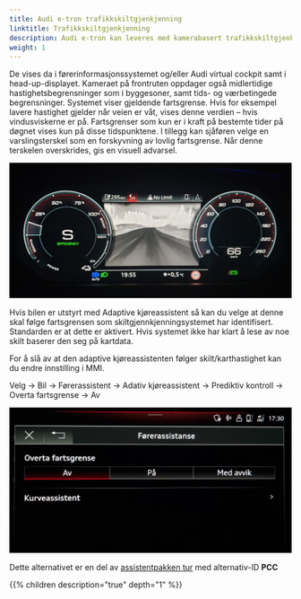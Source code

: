 ```yaml
---
title: Audi e-tron trafikkskiltgjenkjenning 
linktitle: Trafikkskiltgjenkjenning
description: Audi e-tron kan leveres med kamerabasert trafikkskiltgjenkjenning. Kamerabasert trafikkskiltgjenkjenning oppdager trafikkskilt som fartsgrenseskilt (inkludert digitale skilt), ingen passeringssoner, adgangsbegrensningsskilt og andre hjelpeskilt, og den viser dem til sjåføren i grafisk form.
weight: 1
---
```


De vises da i førerinformasjonssystemet og/eller Audi virtual cockpit samt i head-up-displayet. Kameraet på frontruten oppdager også midlertidige hastighetsbegrensninger som i byggesoner, samt tids- og værbetingede begrensninger. Systemet viser gjeldende fartsgrense. Hvis for eksempel lavere hastighet gjelder når veien er våt, vises denne verdien – hvis vindusviskerne er på. Fartsgrenser som kun er i kraft på bestemte tider på døgnet vises kun på disse tidspunktene. I tillegg kan sjåføren velge en varslingsterskel som en forskyvning av lovlig fartsgrense. Når denne terskelen overskrides, gis en visuell advarsel.

![Virtual cockpit](virtualcockpit.jpg "Trafikkskiltinformasjon i virtuell cockpit")

Hvis bilen er utstyrt med Adaptive kjøreassistent så kan du velge at denne skal følge fartsgrensen som skiltgjennkjenningsystemet har identifisert. Standarden er at dette er aktivert. Hvis systemet ikke har klart å lese av noe skilt baserer den seg på kartdata. 

For å slå av at den adaptive kjøreassistenten følger skilt/karthastighet kan du endre innstilling i MMI.

Velg -> Bil -> Førerassistent -> Adativ kjøreassistent -> Prediktiv kontroll -> Overta fartsgrense -> Av

![Overta fartsgrense](speedovertakenb.jpg "Overta fartsgrense kan slås av")

Dette alternativet er en del av [assistentpakken tur](../../../optionguide/list/#assistentsystemer) med alternativ-ID **PCC**

{{% children description="true" depth="1" %}}
